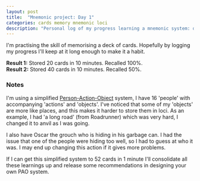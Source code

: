 ```yaml
---
layout: post
title:  "Mnemonic project: Day 1"
categories: cards memory mnemonic loci
description: "Personal log of my progress learning a mnemonic system: day 1."
---
```


I'm practising the skill of memorising a deck of cards. Hopefully by logging my progress I'll keep at it long enough to make it a habit.

**Result 1:** Stored 20 cards in 10 minutes. Recalled 100%.  
**Result 2:** Stored 40 cards in 10 minutes. Recalled 50%.

<!--excerpt-->

### Notes

I'm using a simplified [Person-Action-Object][pao] system, I have 16 'people' with accompanying 'actions' and 'objects'. I've noticed that some of my 'objects' are more like places, and this makes it harder to store them in loci. As an example, I had 'a long road' (from Roadrunner) which was very hard, I changed it to anvil as I was going.

I also have Oscar the grouch who is hiding in his garbage can. I had the issue that one of the people were hiding too well, so I had to guess at who it was. I may end up changing this action if it gives more problems.

If I can get this simplified system to 52 cards in 1 minute I'll consolidate all these learnings up and release some recommendations in designing your own PAO system.

[pao]: http://mnemotechnics.org/wiki/Person-Action-Object_%28PAO%29_System